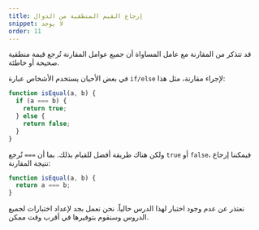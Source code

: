 ```yaml
---
title: إرجاع القيم المنطقية من الدوال
snippet: لا يوجد
order: 11
---
```


قد تتذكر من المقارنة مع عامل المساواة أن جميع عوامل المقارنة تُرجع قيمة منطقية
صحيحة أو خاطئة.

في بعض الأحيان يستخدم الأشخاص عبارة `if/else` لإجراء مقارنة، مثل هذا:

```js
function isEqual(a, b) {
  if (a === b) {
    return true;
  } else {
    return false;
  }
}
```

ولكن هناك طريقة أفضل للقيام بذلك. بما أن `===` تُرجع `true` أو `false`، فيمكننا
إرجاع نتيجة المقارنة:

```js
function isEqual(a, b) {
  return a === b;
}
```

<div class="quiz">
نعتذر عن عدم وجود اختبار لهذا الدرس حالياً. نحن نعمل بجد لإعداد اختبارات لجميع الدروس وسنقوم بتوفيرها في أقرب وقت ممكن.
</div>
